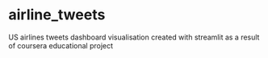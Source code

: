 # airline_tweets
US airlines tweets dashboard visualisation created with streamlit as a result of coursera educational project
